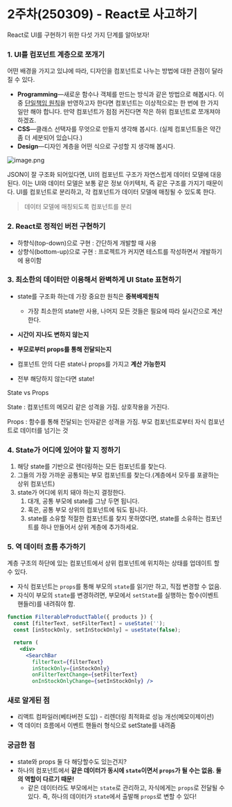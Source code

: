 # 2주차(250309) - React로 사고하기

React로 UI를 구현하기 위한 다섯 가지 단계를 알아보자!

### **1. UI를 컴포넌트 계층으로 쪼개기**

어떤 배경을 가지고 있냐에 따라, 디자인을 컴포넌트로 나누는 방법에 대한 관점이 달라질 수 있다.

- **Programming**—새로운 함수나 객체를 만드는 방식과 같은 방법으로 해봅시다. 이 중 [단일책임 원칙](https://ko.wikipedia.org/wiki/%EB%8B%A8%EC%9D%BC_%EC%B1%85%EC%9E%84_%EC%9B%90%EC%B9%99)을 반영하고자 한다면 컴포넌트는 이상적으로는 한 번에 한 가지 일만 해야 합니다. 만약 컴포넌트가 점점 커진다면 작은 하위 컴포넌트로 쪼개져야 하겠죠.
- **CSS**—클래스 선택자를 무엇으로 만들지 생각해 봅시다. (실제 컴포넌트들은 약간 좀 더 세분되어 있습니다.)
- **Design**—디자인 계층을 어떤 식으로 구성할 지 생각해 봅시다.

![image.png](attachment:e9957a79-a7d3-4be3-9ed6-f612a7a225d6:image.png)

JSON이 잘 구조화 되어있다면, UI의 컴포넌트 구조가 자연스럽게 데이터 모델에 대응된다. 이는 UI와 데이터 모델은 보통 같은 정보 아키텍처, 즉 같은 구조를 가지기 때문이다. UI를 컴포넌트로 분리하고, 각 컴포넌트가 데이터 모델에 매칭될 수 있도록 한다.

> 데이터 모델에 매칭되도록 컴포넌트를 분리

### 2. **React로 정적인 버전 구현하기**

- 하향식(top-down)으로 구현 : 간단하게 개발할 때 사용
- 상향식(bottom-up)으로 구현 : 프로젝트가 커지면 테스트를 작성하면서 개발하기에 용이함

### 3. **최소한의 데이터만 이용해서 완벽하게 UI State 표현하기**

- state를 구조화 하는데 가장 중요한 원칙은 **중복배제원칙**

  - 가장 최소한의 state만 사용, 나머지 모든 것들은 필요에 따라 실시간으로 계산한다.

- **시간이 지나도 변하지 않는지**
- **부모로부터 props를 통해 전달되는지**
- 컴포넌트 안의 다른 state나 props를 가지고 **계산 가능한지**
- 전부 해당하지 않는다면 state!

State vs Props

State : 컴포넌트의 메모리 같은 성격을 가짐. 상호작용을 가진다.

Props : 함수를 통해 전달되는 인자같은 성격을 가짐. 부모 컴포넌트로부터 자식 컴포넌트로 데이터를 넘기는 것

### 4. State가 어디에 있어야 할 지 정하기

1. 해당 state를 기반으로 렌더링하는 모든 컴포넌트를 찾는다.
2. 그들의 가장 가까운 공통되는 부모 컴포넌트를 찾는다.(계층에서 모두를 포괄하는 상위 컴포넌트)
3. state가 어디에 위치 돼야 하는지 결정한다.
   1. 대개, 공통 부모에 state를 그냥 두면 됩니다.
   2. 혹은, 공통 부모 상위의 컴포넌트에 둬도 됩니다.
   3. state를 소유할 적절한 컴포넌트를 찾지 못하였다면, state를 소유하는 컴포넌트를 하나 만들어서 상위 계층에 추가하세요.

### **5. 역 데이터 흐름 추가하기**

계층 구조의 하단에 있는 컴포넌트에서 상위 컴포넌트에 위치하는 상태를 업데이트 할 수 있다.

- 자식 컴포넌트는 `props`를 통해 부모의 `state`를 읽기만 하고, 직접 변경할 수 없음.
- 자식이 부모의 `state`를 변경하려면, 부모에서 `setState`를 실행하는 함수(이벤트 핸들러)를 내려줘야 함.

```jsx
function FilterableProductTable({ products }) {
  const [filterText, setFilterText] = useState('');
  const [inStockOnly, setInStockOnly] = useState(false);

  return (
    <div>
      <SearchBar
        filterText={filterText}
        inStockOnly={inStockOnly}
        onFilterTextChange={setFilterText}
        onInStockOnlyChange={setInStockOnly} />
```

### 새로 알게된 점

- 리액트 컴파일러(베타버전 도입) - 리렌더링 최적화로 성능 개선(메모이제이션)
- 역 데이터 흐름에서 이벤트 핸들러 형식으로 setState를 내려줌

### 궁금한 점

- state와 props 둘 다 해당할수도 있는건지?
- 하나의 컴포넌트에서 **같은 데이터가 동시에 `state`이면서 `props`가 될 수는 없음. 둘의 역할이 다르기 때문!**
  - 같은 데이터라도 부모에서는 `state`로 관리하고, 자식에게는 `props`로 전달될 수 있다. 즉, 하나의 데이터가 `state`에서 출발해 `props`로 변할 수 있다!
